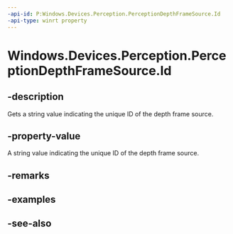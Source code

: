 ----api-id: P:Windows.Devices.Perception.PerceptionDepthFrameSource.Id
-api-type: winrt property
---<!-- Property syntaxpublic string Id { get; }--># Windows.Devices.Perception.PerceptionDepthFrameSource.Id## -descriptionGets a string value indicating the unique ID of the depth frame source.## -property-valueA string value indicating the unique ID of the depth frame source.## -remarks## -examples## -see-also